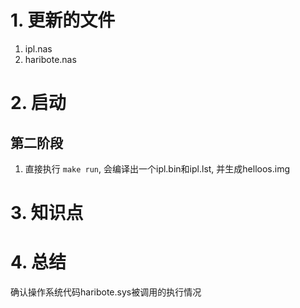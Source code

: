 # 1. 更新的文件
1. ipl.nas
2. haribote.nas

# 2. 启动
## 第二阶段
1. 直接执行 `make run`, 会编译出一个ipl.bin和ipl.lst, 并生成helloos.img


# 3. 知识点


# 4. 总结
确认操作系统代码haribote.sys被调用的执行情况
